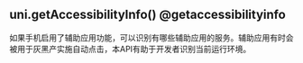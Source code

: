 ## uni.getAccessibilityInfo() @getaccessibilityinfo

<!-- UTSAPIJSON.getAccessibilityInfo.description -->

如果手机启用了辅助应用功能，可以识别有哪些辅助应用的服务。辅助应用有时会被用于灰黑产实施自动点击，本API有助于开发者识别当前运行环境。

<!-- UTSAPIJSON.getAccessibilityInfo.compatibility -->

<!-- UTSAPIJSON.getAccessibilityInfo.param -->

<!-- UTSAPIJSON.getAccessibilityInfo.returnValue -->

<!-- UTSAPIJSON.getAccessibilityInfo.example -->

<!-- UTSAPIJSON.getAccessibilityInfo.tutorial -->

<!-- UTSAPIJSON.getAccessibilityInfo.example -->

<!-- UTSAPIJSON.general_type.name -->

<!-- UTSAPIJSON.general_type.param -->
